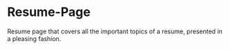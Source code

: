 # Resume-Page
Resume page that covers all the important topics of a resume, presented in a pleasing fashion.
